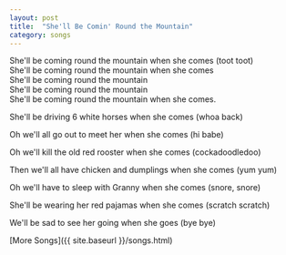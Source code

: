 ```yaml
---
layout: post
title:  "She'll Be Comin' Round the Mountain"
category: songs
---
```


She'll be coming round the mountain when she comes (toot toot)   
She'll be coming round the mountain when she comes   
She'll be coming round the mountain   
She'll be coming round the mountain   
She'll be coming round the mountain when she comes.  
  
She'll be driving 6 white horses when she comes (whoa back)  

Oh we'll all go out to meet her when she comes (hi babe)
  
Oh we'll kill the old red rooster when she comes (cockadoodledoo)
  
Then we'll all have chicken and dumplings when she comes (yum yum)
  
Oh we'll have to sleep with Granny when she comes (snore, snore)
  
She'll be wearing her red pajamas when she comes (scratch scratch)
  
We'll be sad to see her going when she goes (bye bye)  
  
[More Songs]({{ site.baseurl }}/songs.html)

